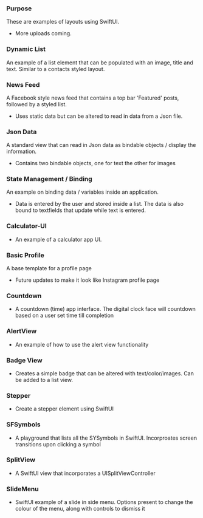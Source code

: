 ### Purpose 
These are examples of layouts using SwiftUI. 
- More uploads coming. 

### Dynamic List
An example of a list element that can be populated with an image, title and text. Similar to a contacts styled layout. 

### News Feed
A Facebook style news feed that contains a top bar 'Featured' posts, followed by a styled list.
- Uses static data but can be altered to read in data from a Json file.

### Json Data
A standard view that can read in Json data as bindable objects / display the information. 
- Contains two bindable objects, one for text the other for images

### State Management / Binding
An example on binding data / variables inside an application.
- Data is entered by the user and stored inside a list. The data is also bound to textfields that update while text is entered.

### Calculator-UI
- An example of a calculator app UI.

### Basic Profile
A base template for a profile page
- Future updates to make it look like Instagram profile page

### Countdown
- A countdown (time) app interface. The digital clock face will countdown based on a user set time till completion

### AlertView
- An example of how to use the alert view functionality

### Badge View
- Creates a simple badge that can be altered with text/color/images. Can be added to a list view. 

### Stepper
- Create a stepper element using SwiftUI

### SFSymbols
- A playground that lists all the SYSymbols in SwiftUI. Incorproates screen transitions upon clicking a symbol

### SplitView
- A SwiftUI view that incorporates a UISplitViewController

### SlideMenu
- SwiftUI example of a slide in side menu. Options present to change the colour of the menu, along with controls to dismiss it
